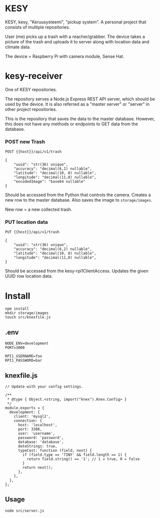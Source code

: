 # KESY

KESY, kesy, "Keruusysteemi", "pickup system".
A personal project that consists of multiple repositories.

User (me) picks up a trash with a reacher/grabber. The device takes a picture of the trash and uploads it to server along with location data and climate data.

The device = Raspberry Pi with camera module, Sense Hat.

# kesy-receiver

One of KESY repositories.

The repository serves a Node.js Express REST API server, which should be used by the device. It is also referred as a "master server" or "server" in other project repositories.

This is the repository that saves the data to the master database. However, this does not have any methods or endpoints to GET data from the database.

### POST new Trash

```
POST {{host}}/api/v1/trash

{
    "uuid": "str(36) unique",
    "accuracy": "decimal(6,2) nullable",
    "latitude": "decimal(10, 8) nullable",
    "longitude": "decimal(11,8) nullable",
    "encodedImage": "base64 nullable"
}
```

Should be accessed from the Python that controls the camera.
Creates a new row to the master database. Also saves the image to `storage/images`.

New row = a new collected trash.

### PUT location data

```
PUT {{host}}/api/v1/trash

{
    "uuid": "str(36) unique",
    "accuracy": "decimal(6,2) nullable",
    "latitude": "decimal(10, 8) nullable",
    "longitude": "decimal(11,8) nullable",
}
```

Should be accessed from the kesy-rpi1ClientAccess.
Updates the given UUID row location data.

# Install

```
npm install
mkdir storage/images
touch src/knexfile.js
```

## .env

```
NODE_ENV=development
PORT=3000

RPI1_USERNAME=foo
RPI1_PASSWORD=bar
```

## knexfile.js

```
// Update with your config settings.

/**
 * @type { Object.<string, import("knex").Knex.Config> }
 */
module.exports = {
  development: {
    client: 'mysql2',
    connection: {
      host: 'localhost',
      port: 3306,
      user: 'username',
      password: 'password',
      database: 'database',
      dateStrings: true,
      typeCast: function (field, next) {
        if (field.type == 'TINY' && field.length == 1) {
          return field.string() == '1'; // 1 = true, 0 = false
        }
        return next();
      },
    },
  },
};

```

## Usage

```
node src/server.js
```
